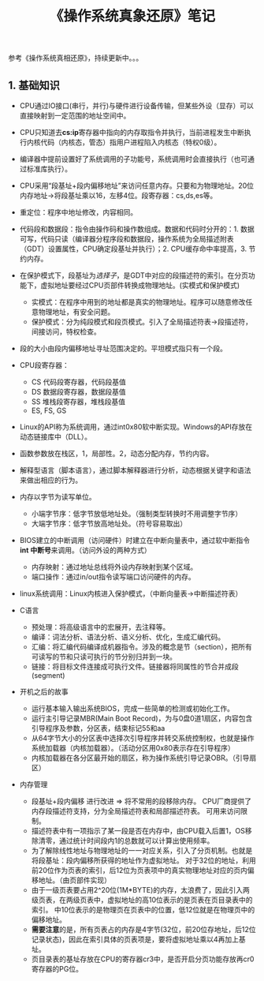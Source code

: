 ﻿---
title: 《操作系统真象还原》笔记
tags: 笔记
---

参考《操作系统真相还原》，持续更新中。。。

<!--more -->

## 1. 基础知识
* CPU通过IO接口(串行，并行)与硬件进行设备传输，但某些外设（显存）可以直接映射到一定范围的地址空间中。
* CPU只知道去**cs:ip**寄存器中指向的内存取指令并执行，当前进程发生中断执行内核代码（内核态，管态）指用户进程陷入内核态（特权0级）。
* 编译器中提前设置好了系统调用的子功能号，系统调用时会直接执行（也可通过标准库执行）。
* CPU采用“段基址+段内偏移地址”来访问任意内存。只要和为物理地址。20位内存地址->将段基址乘以16，左移4位。段寄存器：cs,ds,es等。
* 重定位：程序中地址修改，内容相同。
* 代码段和数据段：指令由操作码和操作数组成。数据和代码时分开的：1. 数据可写，代码只读（编译器分程序段和数据段，操作系统为全局描述附表（GDT）设置属性，CPU确定段基址并执行）；2. CPU缓存命中率提高，3. 节约内存。
* 在保护模式下，段基址为*选择子*，是GDT中对应的段描述符的索引。在分页功能下，虚拟地址要经过CPU页部件转换成物理地址。(实模式和保护模式)
    * 实模式：在程序中用到的地址都是真实的物理地址。程序可以随意修改任意物理地址，有安全问题。
    * 保护模式：分为纯段模式和段页模式。引入了全局描述符表->段描述符，间接访问，特权检查。
* 段的大小由段内偏移地址寻址范围决定的。平坦模式指只有一个段。
* CPU段寄存器：
    * CS 代码段寄存器，代码段基值
    * DS 数据段寄存器，数据段基值
    * SS 堆栈段寄存器，堆栈段基值
    * ES, FS, GS
* Linux的API称为系统调用，通过int0x80软中断实现。Windows的API存放在动态链接库中（DLL）。
* 函数参数放在栈区，1，局部性。2，动态分配内存，节约内容。
* 解释型语言（脚本语言），通过脚本解释器进行分析，动态根据关键字和语法来做出相应的行为。
* 内存以字节为读写单位。
    * 小端字节序：低字节放低地址处。（强制类型转换时不用调整字节序）
    * 大端字节序：低字节放高地址处。（符号容易取出）
* BIOS建立的中断调用（访问硬件）时建立在中断向量表中，通过软中断指令**int 中断号**来调用。（访问外设的两种方式）
    * 内存映射：通过地址总线将外设内存映射到某个区域。
    * 端口操作：通过in/out指令读写端口访问硬件的内存。
* linux系统调用：Linux内核进入保护模式，（中断向量表->中断描述符表）
* C语言
    * 预处理：将高级语言中的宏展开，去注释等。
    * 编译：词法分析、语法分析、语义分析、优化，生成汇编代码。
    * 汇编：将汇编代码编译成机器指令。涉及的概念是节（section），把所有可读写的节和只读可执行的节分别归并到一块。
    * 链接：将目标文件连接成可执行文件。链接器将同属性的节合并成段(segment)
* 开机之后的故事
    * 运行基本输入输出系统BIOS，完成一些简单的检测或初始化工作。
    * 运行主引导记录MBR(Main Boot Record)，为与0盘0道1扇区，内容包含引导程序及参数，分区表，结束标记55和aa
    * 从64字节大小的分区表中选择次引导程序并转交系统控制权，也就是操作系统加载器（内核加载器）。（活动分区用0x80表示存在引导程序）
    * 内核加载器在各分区最开始的扇区，称为操作系统引导记录OBR。（引导扇区）
	
* 内存管理
	* 段基址+段内偏移 进行改进 => 将不常用的段移除内存。 CPU厂商提供了内存段描述符支持，分为全局描述符表和局部描述符表。
	可用来访问限制。
	* 描述符表中有一项指示了某一段是否在内存中，由CPU载入后置1，OS移除清零，通过统计时间段内1的总数就可以计算出使用频率。
	* 为了解除线性地址与物理地址的一一对应关系，引入了分页机制。也就是将段基址：段内偏移所获得的地址作为虚拟地址。
	对于32位的地址，利用前20位作为页表的索引，后12位为页表项中的真实物理地址对应的页内偏移地址。（由页部件实现）
	* 由于一级页表要占用2^20位(1M*BYTE)的内存，太浪费了，因此引入两级页表，在两级页表中，虚拟地址的高10位表示的是页表在页目录表中的索引。
	中10位表示的是物理页在页表中的位置，低12位就是在物理页中的偏移地址。
	* **需要注意**的是，所有页表占的内存是4字节(32位，前20位存地址，后12位记录状态)，因此在索引具体的页表项是，要将虚拟地址乘以4再加上基址。
	* 页目录表的基址存放在CPU的寄存器cr3中，是否开启分页功能存放再cr0寄存器的PG位。
